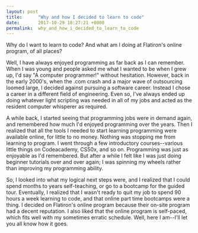 ```yaml
---
layout: post
title:      "Why and how I decided to learn to code"
date:       2017-10-29 18:27:21 +0000
permalink:  why_and_how_i_decided_to_learn_to_code
---
```



Why do I want to learn to code?  And what am I doing at Flatiron's online program, of all places?

Well, I have always enjoyed programming as far back as I can remember.  When I was young and people asked me what I wanted to be when I grew up, I'd say "A computer programmer!" without hesitation. However, back in the early 2000's, when the .com crash and a major wave of outsourcing loomed large, I decided against pursuing a software career.  Instead I chose a career in a different field of engineering. Even so, I've always ended up doing whatever light scripting was needed in all of my jobs and acted as the resident computer whisperer as required.

A while back, I started seeing that programming jobs were in demand again, and remembered how much I'd enjoyed programming over the years.  Then I realized that all the tools I needed to start learning programming were available online, for little to no money.  Nothing was stopping me from learning to program.  I went through a few introductory courses--various little things on Codeacademy, CS50x, and so on.  Programming was just as enjoyable as I'd remembered.  But after a while I felt like I was just doing beginner tutorials over and over again; I was spinning my wheels rather than improving my programming ability.

So, I looked into what my logical next steps were, and I realized that I could spend months to years self-teaching, or go to a bootcamp for the guided tour.  Eventually, I realized that I wasn't ready to quit my job to spend 90 hours a week learning to code, and that online part time bootcamps were a thing.  I decided on Flatiron's online program because their on-site program had a decent reputation. I also liked that the online program is self-paced, which fits well with my sometimes erratic schedule.  Well, here I am--I'll let you all know how it goes.
